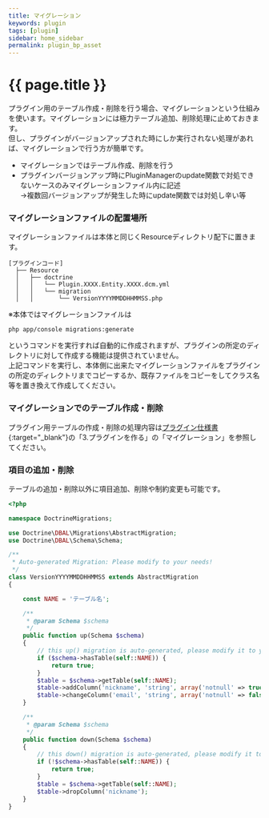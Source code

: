 ```yaml
---
title: マイグレーション
keywords: plugin 
tags: [plugin]
sidebar: home_sidebar
permalink: plugin_bp_asset
---
```


# {{ page.title }}

プラグイン用のテーブル作成・削除を行う場合、マイグレーションという仕組みを使います。マイグレーションには極力テーブル追加、削除処理に止めておきます。  
但し、プラグインがバージョンアップされた時にしか実行されない処理があれば、マイグレーションで行う方が簡単です。

- マイグレーションではテーブル作成、削除を行う
- プラグインバージョンアップ時にPluginManagerのupdate関数で対処できないケースのみマイグレーションファイル内に記述  
→複数回バージョンアップが発生した時にupdate関数では対処し辛い等

### マイグレーションファイルの配置場所
マイグレーションファイルは本体と同じくResourceディレクトリ配下に置きます。

```
[プラグインコード]
  ├── Resource
  │   ├── doctrine
  │   │   └── Plugin.XXXX.Entity.XXXX.dcm.yml
  │   │   └── migration
  │   │       └── VersionYYYYMMDDHHMMSS.php
```
※本体ではマイグレーションファイルは

```
php app/console migrations:generate
```
というコマンドを実行すれば自動的に作成されますが、プラグインの所定のディレクトリに対して作成する機能は提供されていません。  
上記コマンドを実行し、本体側に出来たマイグレーションファイルをプラグインの所定のディレクトリまでコピーするか、既存ファイルをコピーをしてクラス名等を置き換えて作成してください。


### マイグレーションでのテーブル作成・削除

プラグイン用テーブルの作成・削除の処理内容は[プラグイン仕様書](http://downloads.ec-cube.net/src/manual/v3/plugin.pdf){:target="_blank"}の「3.プラグインを作る」の「マイグレーション」を参照してください。


### 項目の追加・削除

テーブルの追加・削除以外に項目追加、削除や制約変更も可能です。

```php
<?php

namespace DoctrineMigrations;

use Doctrine\DBAL\Migrations\AbstractMigration;
use Doctrine\DBAL\Schema\Schema;

/**
 * Auto-generated Migration: Please modify to your needs!
 */
class VersionYYYYMMDDHHMMSS extends AbstractMigration
{

    const NAME = 'テーブル名';

    /**
     * @param Schema $schema
     */
    public function up(Schema $schema)
    {
        // this up() migration is auto-generated, please modify it to your needs
        if ($schema->hasTable(self::NAME)) {
            return true;
        }
        $table = $schema->getTable(self::NAME);
        $table->addColumn('nickname', 'string', array('notnull' => true, 'length' => 50));
        $table->changeColumn('email', 'string', array('notnull' => false, 'length' => 250));
    }

    /**
     * @param Schema $schema
     */
    public function down(Schema $schema)
    {
        // this down() migration is auto-generated, please modify it to your needs
        if (!$schema->hasTable(self::NAME)) {
            return true;
        }
        $table = $schema->getTable(self::NAME);
        $table->dropColumn('nickname');
    }
}
```

